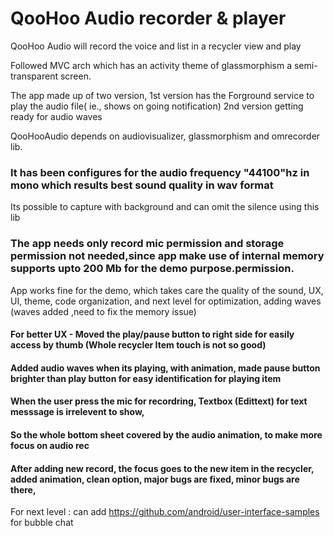 # QooHoo Audio recorder & player
QooHoo Audio will record the voice and list in a recycler view and play

Followed MVC arch which has an activity theme of glassmorphism a semi-transparent screen.

The app made up of two version,
1st version has the Forground service to play the audio file( ie., shows on going notification)
2nd version getting ready for audio waves

QooHooAudio depends on audiovisualizer, glassmorphism and omrecorder lib.

### It has been configures for the audio frequency "44100"hz in mono which results best sound quality in wav format
Its possible to capture with background and can omit the silence using this lib

### The app needs only record mic permission and storage permission not needed,since app make use of internal memory supports upto 200 Mb for the demo purpose.permission.
App works fine for the demo, which takes care the quality of the sound, UX, UI, theme, code organization, and next level for optimization, adding waves (waves added ,need to fix the memory issue)


#### For better UX - Moved the play/pause button to right side for easily access by thumb (Whole recycler Item touch is not so good)
#### Added audio waves when its playing, with animation, made pause button brighter than play button for easy identification for playing item
#### When the user press the mic for recordring, Textbox (Edittext) for text messsage is irrelevent to show,
#### So the whole bottom sheet covered by the audio animation, to make more focus on audio rec
#### After adding  new record, the focus goes to the new item in the recycler, added animation, clean option, major bugs are fixed, minor bugs are there,

For next level : can add https://github.com/android/user-interface-samples for bubble chat

